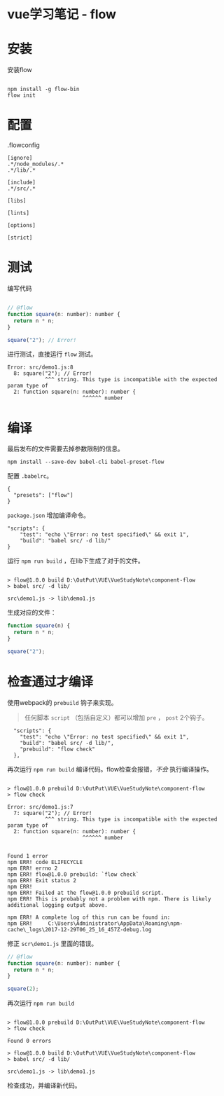# vue学习笔记 - flow

# 安装

安装flow

```

npm install -g flow-bin
flow init

```

# 配置

.flowconfig

```
[ignore]
.*/node_modules/.*
.*/lib/.*

[include]
.*/src/.*

[libs]

[lints]

[options]

[strict]

```

# 测试

编写代码
```JavaScript

// @flow
function square(n: number): number {
  return n * n;
}

square("2"); // Error!
```

进行测试，直接运行 `flow` 测试。

```
Error: src/demo1.js:8
  8: square("2"); // Error!
            ^^^ string. This type is incompatible with the expected param type of
  2: function square(n: number): number {
                        ^^^^^^ number
```

# 编译

最后发布的文件需要去掉参数限制的信息。

```
npm install --save-dev babel-cli babel-preset-flow
```

配置 `.babelrc`。

```
{
  "presets": ["flow"]
}
```

`package.json` 增加编译命令。

```
"scripts": {
    "test": "echo \"Error: no test specified\" && exit 1",
    "build": "babel src/ -d lib/"
}
```

运行 `npm run build` ，在lib下生成了对于的文件。


```

> flow@1.0.0 build D:\OutPut\VUE\VueStudyNote\component-flow
> babel src/ -d lib/

src\demo1.js -> lib\demo1.js
```

生成对应的文件：

```JavaScript
function square(n) {
  return n * n;
}

square("2"); 
```

# 检查通过才编译

使用webpack的 `prebuild` 钩子来实现。

>任何脚本 `script` （包括自定义）都可以增加 `pre` ， `post` 2个钩子。

```
  "scripts": {
    "test": "echo \"Error: no test specified\" && exit 1",
    "build": "babel src/ -d lib/",
    "prebuild": "flow check"
  },
```

再次运行 `npm run build` 编译代码。flow检查会报错，*不会* 执行编译操作。

```

> flow@1.0.0 prebuild D:\OutPut\VUE\VueStudyNote\component-flow
> flow check

Error: src/demo1.js:7
  7: square("2"); // Error!
            ^^^ string. This type is incompatible with the expected param type of
  2: function square(n: number): number {
                        ^^^^^^ number


Found 1 error
npm ERR! code ELIFECYCLE
npm ERR! errno 2
npm ERR! flow@1.0.0 prebuild: `flow check`
npm ERR! Exit status 2
npm ERR!
npm ERR! Failed at the flow@1.0.0 prebuild script.
npm ERR! This is probably not a problem with npm. There is likely additional logging output above.

npm ERR! A complete log of this run can be found in:
npm ERR!     C:\Users\Administrator\AppData\Roaming\npm-cache\_logs\2017-12-29T06_25_16_457Z-debug.log
```


修正 `scr\demo1.js` 里面的错误。

```JavaScript
// @flow
function square(n: number): number {
  return n * n;
}

square(2); 
```


再次运行 `npm run build`

```

> flow@1.0.0 prebuild D:\OutPut\VUE\VueStudyNote\component-flow
> flow check

Found 0 errors

> flow@1.0.0 build D:\OutPut\VUE\VueStudyNote\component-flow
> babel src/ -d lib/

src\demo1.js -> lib\demo1.js
```


检查成功，并编译新代码。

